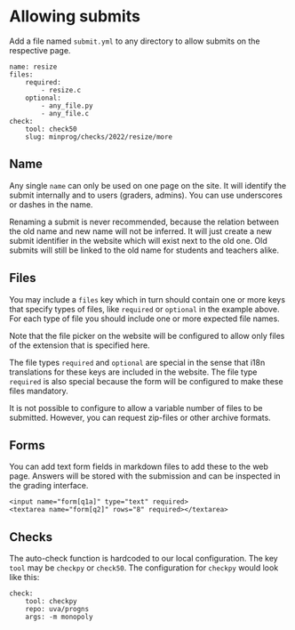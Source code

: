 # Allowing submits

Add a file named `submit.yml` to any directory to allow submits on the respective page. 

    name: resize
    files:
        required:
            - resize.c
        optional:
            - any_file.py
            - any_file.c
    check:
        tool: check50
        slug: minprog/checks/2022/resize/more

## Name

Any single `name` can only be used on one page on the site. It will identify the submit internally and to users (graders, admins). You can use underscores or dashes in the name.

Renaming a submit is never recommended, because the relation between the old name and new name will not be inferred. It will just create a new submit identifier in the website which will exist next to the old one. Old submits will still be linked to the old name for students and teachers alike.

## Files

You may include a `files` key which in turn should contain one or more keys that specify types of files, like `required` or `optional` in the example above. For each type of file you should include one or more expected file names.

Note that the file picker on the website will be configured to allow only files of the extension that is specified here.

The file types `required` and `optional` are special in the sense that i18n translations for these keys are included in the website. The file type `required` is also special because the form will be configured to make these files mandatory.

It is not possible to configure to allow a variable number of files to be submitted. However, you can request zip-files or other archive formats.

## Forms

You can add text form fields in markdown files to add these to the web page. Answers will be stored with the submission and can be inspected in the grading interface.

    <input name="form[q1a]" type="text" required>
    <textarea name="form[q2]" rows="8" required></textarea>

## Checks

The auto-check function is hardcoded to our local configuration. The key `tool` may be `checkpy` or `check50`. The configuration for `checkpy` would look like this:

    check:
        tool: checkpy
        repo: uva/progns
        args: -m monopoly
